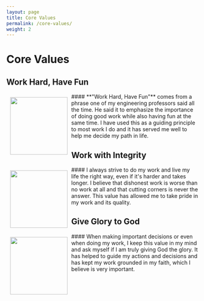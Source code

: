 ```yaml
---
layout: page
title: Core Values 
permalink: /core-values/
weight: 2
---
```


# **Core Values**

## **Work Hard, Have Fun**
<img style="float: left; margin: 10px 10px 10px 10px" src="../../img/value1.png" width="150">
#### **"Work Hard, Have Fun"** comes from a phrase one of my engineering professors said all the time. He said it to emphasize the importance of doing good work while also having fun at the same time. I have used this as a guiding principle to most work I do and it has served me well to help me decide my path in life.


## **Work with Integrity**
<img style="float: left; margin: 10px 10px 10px 10px" src="../../img/value2.png" width="150">
#### I always strive to do my work and live my life the right way, even if it's harder and takes longer. I believe that dishonest work is worse than no work at all and that cutting corners is never the answer. This value has allowed me to take pride in my work and its quality.


## **Give Glory to God**
<img style="float: left; margin: 10px 10px 10px 10px" src="../../img/value3.png" width="150">
#### When making important decisions or even when doing my work, I keep this value in my mind and ask myself if I am truly giving God the glory. It has helped to guide my actions and decisions and has kept my work grounded in my faith, which I believe is very important.

